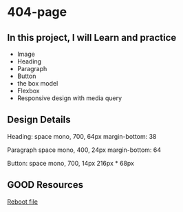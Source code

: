 # 404-page

## In this project, I will Learn and practice

- Image
- Heading
- Paragraph
- Button
- the box model
- Flexbox
- Responsive design with media query

## Design Details

Heading:
space mono, 700, 64px
margin-bottom: 38

Paragraph
space mono, 400, 24px
margin-bottom: 64

Button:
space mono, 700, 14px
216px * 68px

## GOOD Resources

[Reboot file](https://getbootstrap.com/docs/4.0/content/reboot/)